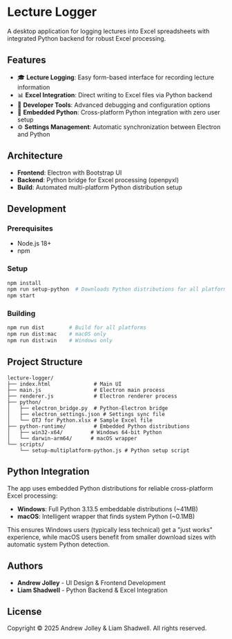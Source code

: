 # Lecture Logger

A desktop application for logging lectures into Excel spreadsheets with integrated Python backend for robust Excel processing.

## Features

- 🎓 **Lecture Logging**: Easy form-based interface for recording lecture information
- 📊 **Excel Integration**: Direct writing to Excel files via Python backend
- 🔧 **Developer Tools**: Advanced debugging and configuration options
- 🐍 **Embedded Python**: Cross-platform Python integration with zero user setup
- ⚙️ **Settings Management**: Automatic synchronization between Electron and Python

## Architecture

- **Frontend**: Electron with Bootstrap UI
- **Backend**: Python bridge for Excel processing (openpyxl)
- **Build**: Automated multi-platform Python distribution setup

## Development

### Prerequisites
- Node.js 18+
- npm

### Setup
```bash
npm install
npm run setup-python  # Downloads Python distributions for all platforms
npm start
```

### Building
```bash
npm run dist        # Build for all platforms
npm run dist:mac    # macOS only
npm run dist:win    # Windows only
```

## Project Structure

```
lecture-logger/
├── index.html              # Main UI
├── main.js                 # Electron main process
├── renderer.js             # Electron renderer process
├── python/
│   ├── electron_bridge.py  # Python-Electron bridge
│   ├── electron_settings.json # Settings sync file
│   └── OTJ for Python.xlsx # Sample Excel file
├── python-runtime/         # Embedded Python distributions
│   ├── win32-x64/         # Windows 64-bit Python
│   └── darwin-arm64/      # macOS wrapper
└── scripts/
    └── setup-multiplatform-python.js # Python setup script
```

## Python Integration

The app uses embedded Python distributions for reliable cross-platform Excel processing:

- **Windows**: Full Python 3.13.5 embeddable distributions (~41MB)
- **macOS**: Intelligent wrapper that finds system Python (~0.1MB)

This ensures Windows users (typically less technical) get a "just works" experience, while macOS users benefit from smaller download sizes with automatic system Python detection.

## Authors

- **Andrew Jolley** - UI Design & Frontend Development
- **Liam Shadwell** - Python Backend & Excel Integration

## License

Copyright © 2025 Andrew Jolley & Liam Shadwell. All rights reserved.